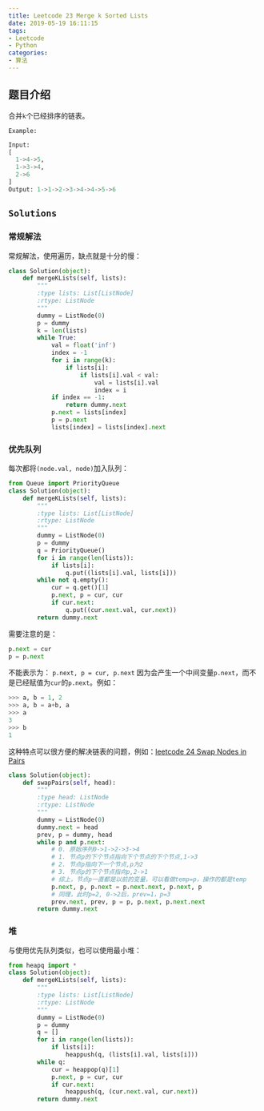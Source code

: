 ```yaml
---
title: Leetcode 23 Merge k Sorted Lists
date: 2019-05-19 16:11:15
tags:
- Leetcode
- Python
categories:
- 算法
---
```


## 题目介绍

合并`k`个已经排序的链表。

<!-- more -->

`Example:`

```python 
Input:
[
  1->4->5,
  1->3->4,
  2->6
]
Output: 1->1->2->3->4->4->5->6
```

## `Solutions`

### 常规解法

常规解法，使用遍历，缺点就是十分的慢：

```python 
class Solution(object):
    def mergeKLists(self, lists):
        """
        :type lists: List[ListNode]
        :rtype: ListNode
        """
        dummy = ListNode(0)
        p = dummy
        k = len(lists)
        while True:
            val = float('inf')
            index = -1
            for i in range(k):
                if lists[i]:
                    if lists[i].val < val:
                        val = lists[i].val
                        index = i
            if index == -1:
                return dummy.next
            p.next = lists[index]
            p = p.next
            lists[index] = lists[index].next
```

### 优先队列

每次都将`(node.val, node)`加入队列：

```python 
from Queue import PriorityQueue
class Solution(object):
    def mergeKLists(self, lists):
        """
        :type lists: List[ListNode]
        :rtype: ListNode
        """
        dummy = ListNode(0)
        p = dummy
        q = PriorityQueue()
        for i in range(len(lists)):
            if lists[i]:
                q.put((lists[i].val, lists[i]))
        while not q.empty():
            cur = q.get()[1]
            p.next, p = cur, cur
            if cur.next:
                q.put((cur.next.val, cur.next))
        return dummy.next
```

需要注意的是：

```python 
p.next = cur
p = p.next
```

不能表示为：
`p.next, p = cur, p.next`
因为会产生一个中间变量`p.next`，而不是已经赋值为`cur`的`p.next`。例如：

```python 
>>> a, b = 1, 2
>>> a, b = a+b, a
>>> a
3
>>> b
1
```

这种特点可以很方便的解决链表的问题，例如：[leetcode 24 Swap Nodes in Pairs](https://leetcode.com/problems/swap-nodes-in-pairs/)

```python 
class Solution(object):
    def swapPairs(self, head):
        """
        :type head: ListNode
        :rtype: ListNode
        """
        dummy = ListNode(0)
        dummy.next = head
        prev, p = dummy, head
        while p and p.next:
            # 0. 原始序列0->1->2->3->4
            # 1. 节点p的下个节点指向下个节点的下个节点,1->3
            # 2. 节点p指向下一个节点,p为2
            # 3. 节点p的下个节点指向p,2->1
            # 综上，节点p一直都是以前的变量，可以看做temp=p，操作的都是temp
            p.next, p, p.next = p.next.next, p.next, p
            # 同理，此时p=2, 0->2后，prev=1，p=3
            prev.next, prev, p = p, p.next, p.next.next
        return dummy.next
```

### 堆

与使用优先队列类似，也可以使用最小堆：

```python 
from heapq import *
class Solution(object):
    def mergeKLists(self, lists):
        """
        :type lists: List[ListNode]
        :rtype: ListNode
        """
        dummy = ListNode(0)
        p = dummy
        q = []
        for i in range(len(lists)):
            if lists[i]:
                heappush(q, (lists[i].val, lists[i]))
        while q:
            cur = heappop(q)[1]
            p.next, p = cur, cur
            if cur.next:
                heappush(q, (cur.next.val, cur.next))
        return dummy.next
```

